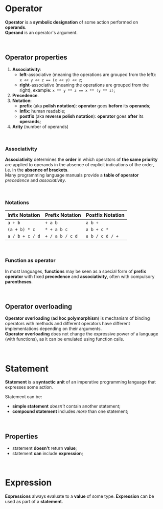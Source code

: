 # Operator
**Operator** is a **symbolic designation** of some action performed on **operands**.<br>
**Operand** is an operator's argument.<br>

<br>

## Operator properties
1. **Associativity**:
   - **left**-associative (meaning the operations are grouped from the left): `x << y << z == (x << y) << z`;
   - **right**-associative (meaning the operations are grouped from the right), example: `x ** y ** z == x ** (y ** z)`;
2. **Precedence**.
3. **Notation**:
   - **prefix** (aka **polish notation**): **operator** goes **before** its **operands**;
   - **infix**: human readable;
   - **postfix** (aka **reverse polish notation**): **operator** goes **after** its **operands**;
4. **Arity** (number of operands)

<br>

### Associativity
**Associativity** determines the **order** in which operators of **the same priority** are applied to operands in the absence of explicit indications of the order, i.e. in the **absence of brackets**.<br>
Many programming language manuals provide a **table of operator** *precedence* and *associativity*.<br>

<br>

### Notations
|Infix Notation|Prefix Notation|Postfix Notation|
|:-------------|:--------------|:---------------|
|`a + b`|`+ a b`|`a b +`|
|`(a + b) * c`|`* + a b c`|`a b + c *`|
|`a / b + c / d`|`+ / a b / c d`|`a b / c d / +`|

<br>

### Function as operator
In most languages, **functions** may be seen as a special form of **prefix operator** with fixed **precedence** and **associativity**, often with compulsory **parentheses**.<br>

<br>

## Operator overloading
**Operator overloading** (**ad hoc polymorphism**) is mechanism of binding operators with methods and different operators have different implementations depending on their arguments.<br>
**Operator overloading** does not change the expressive power of a language (with functions), as it can be emulated using function calls. 

<br>

# Statement
**Statement** is a **syntactic unit** of an imperative programming language that expresses some action.<br>

Statement can be:
- **simple statement** *doesn't* contain another statement;
- **compound statement** includes *more* than one statement;

<br>

## Properties
- statement **doesn't** return **value**;
- statement **can** include **expression**;

<br>

# Expression
**Expressions** always evaluate to a **value** of some type. **Expression** can be used as part of a **statement**.
